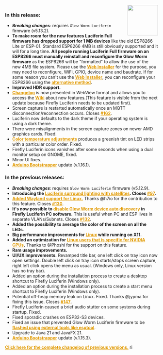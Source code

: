 <style>
.footer {
  display: none;
}
.px-3 {
  padding-right: 30px !important;
  padding-left: 10px !important;
}
.my-5 {
  margin-top: 10px !important;
  margin-bottom: 10px !important;
}
strong {
  font-weight: bold;
}
a {
  font-weight: bold;
  color: #E19A00FF;
}
</style>
<img align="right" width="100" height="100" src="https://raw.githubusercontent.com/sblantipodi/firefly_luciferin/master/data/img/luciferin_logo.png">

### In this release:

- ***Breaking changes***: requires `Glow Worm Luciferin` firmware (v5.13.2).
- **To make room for the new features Luciferin Full firmware has dropped support for 1 MB devices** like the old ESP8266 Lite or ESP-01. Standard ESP8266 4MB is still obviously supported and it will for a long time.
  **All people running Luciferin Full firmware on an ESP8266 must manually reinstall and reconfigure the Glow Worm firmware** as the ESP8266 will be "formatted" to allow the use of the new 4MB file system. Please use the [Web Installer](https://sblantipodi.github.io/glow_worm_luciferin/) for the purpose, you may need to reconfigure, WiFi, GPIO, device name and baudrate. If for some reason you can't use the [Web Installer](https://sblantipodi.github.io/glow_worm_luciferin/), you can reconfigure your ESP8266 using the [alternative method](https://github.com/sblantipodi/firefly_luciferin/wiki/WiFi-and-MQTT-configuration-using-the-Luciferin-Access-Point).
- **Improved HDR support.**
- [Changelog](https://github.com/sblantipodi/firefly_luciferin/wiki/Luciferin-update-management) is now presented in WebView format and allows you to access the [Wiki](https://github.com/sblantipodi/firefly_luciferin/wiki) about new features.(This feature is visible from the next update because Firefly Luciferin needs to be updated first).
- Screen capture is restarted automatically once an MQTT disconnection/reconnection occurs. Closes [#162](https://github.com/sblantipodi/firefly_luciferin/issues/162).
- Luciferin now defaults to the dark theme if your operating system is using a dark theme.
- There were misalignments in the screen capture zones on newer AMD graphics cards. Fixed.
- [Color temperature adjustments](https://github.com/sblantipodi/firefly_luciferin/wiki/Color-Temperature-and-White-Balance) produces a greenish tint on LED strips with a particular color order. Fixed.
- Firefly Luciferin icons vanishes after some seconds when using a dual monitor setup on GNOME, fixed.
- Minor UI fixes.
- [Arduino Bootstrapper](https://github.com/sblantipodi/arduino_bootstrapper/releases) update (v.1.16.1).

### In the previous releases:

- ***Breaking changes***: requires `Glow Worm Luciferin` firmware (v5.12.9).
- **Introducing the [Luciferin surround lighting with satellites](https://github.com/sblantipodi/firefly_luciferin/wiki/Surround-lighting-with-satellites). Closes [#97](https://github.com/sblantipodi/firefly_luciferin/issues/97).**
- **[Added Wayland support for Linux.](https://github.com/sblantipodi/firefly_luciferin/wiki/Linux-support#luciferin-supports-wayland)** Thanks @h7io for the contribution to this feature. Closes [#130](https://github.com/sblantipodi/firefly_luciferin/issues/130).
- **It's now possible to [**disable Glow Worm device auto discovery**](https://github.com/sblantipodi/firefly_luciferin/wiki/Static-IP-and-auto-discovery) in Firefly Luciferin PC software.** This is useful when PC and ESP lives in separate VLANs/Subnets. Closes [#132](https://github.com/sblantipodi/firefly_luciferin/issues/132).
- **Added the possibility to average the color of the screen on all the LEDs**.
- **Big performance improvements for [Linux](https://github.com/sblantipodi/firefly_luciferin/wiki/Linux-support) while running on X11.**
- **Added an optimization for [Linux users that is specific for NVIDIA GPUs](https://github.com/sblantipodi/firefly_lucisferin/wiki/Linux-support#nvidia-cuda).** Thanks to @Phoshi for the support on this feature.
- **Ram usage improvements.**
- **UI/UX improvements.** Revamped title bar, one left click on tray icon now open settings. Double left click on tray icon starts/stops screen capture, right left click opens the menu as usual. (Windows only, Linux version has no tray bar).
- Added an option during the installation process to create a desktop shortcut to Firefly Luciferin (Windows only).
- Added an option during the installation process to create a start menu shortcut to Firefly Luciferin (Windows only).
- Potential off-heap memory leak on Linux. Fixed. Thanks @jypma for fixing this issue. Closes [#147](https://github.com/sblantipodi/firefly_luciferin/issues/147).
- Firefly Luciferin caused a brief audio stutter on some systems during startup. Fixed.
- Fixed sporadic crashes on ESP32-S3 devices.
- Fixed an issue that prevented Glow Worm Luciferin firmware to be [flashed using external tools like esptool](https://github.com/sblantipodi/firefly_luciferin/wiki/How-to-flash-Glow-Worm-Luciferin-firmware-via-esptool).
- Upgrade to Java 21 and JavaFX 21.
- [Arduino Bootstrapper](https://github.com/sblantipodi/arduino_bootstrapper/releases) update (v.1.15.3).


[Click here for the complete changelog of previous versions.](https://github.com/sblantipodi/firefly_luciferin/releases)
ri
